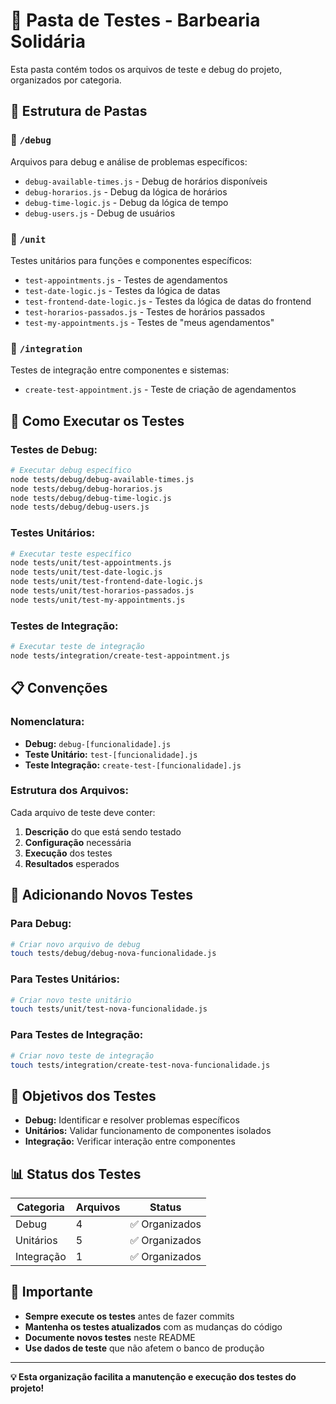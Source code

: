 # 🧪 Pasta de Testes - Barbearia Solidária

Esta pasta contém todos os arquivos de teste e debug do projeto, organizados por categoria.

## 📁 Estrutura de Pastas

### 🔧 `/debug`
Arquivos para debug e análise de problemas específicos:
- `debug-available-times.js` - Debug de horários disponíveis
- `debug-horarios.js` - Debug da lógica de horários
- `debug-time-logic.js` - Debug da lógica de tempo
- `debug-users.js` - Debug de usuários

### 🧪 `/unit`
Testes unitários para funções e componentes específicos:
- `test-appointments.js` - Testes de agendamentos
- `test-date-logic.js` - Testes da lógica de datas
- `test-frontend-date-logic.js` - Testes da lógica de datas do frontend
- `test-horarios-passados.js` - Testes de horários passados
- `test-my-appointments.js` - Testes de "meus agendamentos"

### 🔗 `/integration`
Testes de integração entre componentes e sistemas:
- `create-test-appointment.js` - Teste de criação de agendamentos

## 🚀 Como Executar os Testes

### Testes de Debug:
```bash
# Executar debug específico
node tests/debug/debug-available-times.js
node tests/debug/debug-horarios.js
node tests/debug/debug-time-logic.js
node tests/debug/debug-users.js
```

### Testes Unitários:
```bash
# Executar teste específico
node tests/unit/test-appointments.js
node tests/unit/test-date-logic.js
node tests/unit/test-frontend-date-logic.js
node tests/unit/test-horarios-passados.js
node tests/unit/test-my-appointments.js
```

### Testes de Integração:
```bash
# Executar teste de integração
node tests/integration/create-test-appointment.js
```

## 📋 Convenções

### Nomenclatura:
- **Debug:** `debug-[funcionalidade].js`
- **Teste Unitário:** `test-[funcionalidade].js`
- **Teste Integração:** `create-test-[funcionalidade].js`

### Estrutura dos Arquivos:
Cada arquivo de teste deve conter:
1. **Descrição** do que está sendo testado
2. **Configuração** necessária
3. **Execução** dos testes
4. **Resultados** esperados

## 🔄 Adicionando Novos Testes

### Para Debug:
```bash
# Criar novo arquivo de debug
touch tests/debug/debug-nova-funcionalidade.js
```

### Para Testes Unitários:
```bash
# Criar novo teste unitário
touch tests/unit/test-nova-funcionalidade.js
```

### Para Testes de Integração:
```bash
# Criar novo teste de integração
touch tests/integration/create-test-nova-funcionalidade.js
```

## 🎯 Objetivos dos Testes

- **Debug:** Identificar e resolver problemas específicos
- **Unitários:** Validar funcionamento de componentes isolados
- **Integração:** Verificar interação entre componentes

## 📊 Status dos Testes

| Categoria | Arquivos | Status |
|-----------|----------|--------|
| Debug | 4 | ✅ Organizados |
| Unitários | 5 | ✅ Organizados |
| Integração | 1 | ✅ Organizados |

## 🚨 Importante

- **Sempre execute os testes** antes de fazer commits
- **Mantenha os testes atualizados** com as mudanças do código
- **Documente novos testes** neste README
- **Use dados de teste** que não afetem o banco de produção

---

**💡 Esta organização facilita a manutenção e execução dos testes do projeto!**